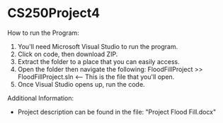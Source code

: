 # CS250Project4
How to run the Program:
  1. You'll need Microsoft Visual Studio to run the program.
  2. Click on code, then download ZIP.
  3. Extract the folder to a place that you can easily access.
  4. Open the folder then navigate the following: FloodFillProject >> FloodFillProject.sln <-- This is the file that you'll open.
  5. Once Visual Studio opens up, run the code.

Additional Information:
  * Project description can be found in the file: "Project Flood Fill.docx"

